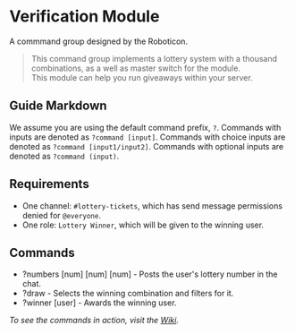 # Verification Module
A commmand group designed by the Roboticon.

> This command group implements a lottery system with a thousand combinations, as a well as master switch for the module.  
> This module can help you run giveaways within your server.

## Guide Markdown  
We assume you are using the default command prefix, `?`. Commands with inputs are denoted as ``?command [input]``. Commands with choice inputs are denoted as ``?command [input1/input2]``. Commands with optional inputs are denoted as ``?command (input)``.

## Requirements
* One channel: ``#lottery-tickets``, which has send message permissions denied for ``@everyone``.
* One role: ``Lottery Winner``, which will be given to the winning user.

## Commands
* ?numbers [num] [num] [num] - Posts the user's lottery number in the chat.
* ?draw - Selects the winning combination and filters for it.
* ?winner [user] - Awards the winning user.

*To see the commands in action, visit the [Wiki](https://github.com/Strand-Custom-Commands/Strand-Custom-Commands/wiki).*
